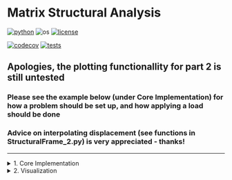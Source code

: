 # Matrix Structural Analysis

[![python](https://img.shields.io/badge/python-3.12-blue.svg)](https://www.python.org/)
![os](https://img.shields.io/badge/os-ubuntu%20|%20macos%20|%20windows-blue.svg)
[![license](https://img.shields.io/badge/license-MIT-green.svg)](https://github.com/sandialabs/sibl#license)

[![codecov](https://codecov.io/gh/Keenan-Wood/BU_ENGME700_KeenanWood_A1/graph/badge.svg?token=p5DMvJ6byO)](https://codecov.io/gh/Keenan-Wood/BU_ENGME700_KeenanWood_A1)
[![tests](https://github.com/Keenan-Wood/BU_ENGME700_KeenanWood_A1/actions/workflows/tests.yml/badge.svg)](https://github.com/Keenan-Wood/BU_ENGME700_KeenanWood_A1/actions)

## Apologies, the plotting functionallity for part 2 is still untested
### Please see the example below (under Core Implementation) for how a problem should be set up, and how applying a load should be done
### Advice on interpolating displacement (see functions in StructuralFrame_2.py) is very appreciated - thanks!
---

<details>
    <summary>1. Core Implementation</summary>
    
# Core Implementation

### Table of Contents
* [The Method](#algo)
* [Conda environment, installation, and testing](#install)
* [Documentation & Examples](#tutorial)
* [More Information](#more)

---

### Matrix Structural Analysis <a name="algo"></a>

**Matrix Structural Analysis** (To be written)

---

### Conda environment, install, and testing <a name="install"></a>

To install this package, please begin by setting up a conda environment and activating it. For example:
```bash
conda create --name me700-env python=3.12
conda activate me700-env
```

Navigate to the project directory (./Part_1) and create an editable install of the code:
```bash
pip install -e .
```

Test that the code is working with pytest:
```bash
pytest -v --cov=newtonmethod --cov-report term-missing
```

If you are using VSCode to run this code, don't forget to set VSCode virtual environment to the newly-activated environment.

---

#### **Documentation**

**load_frame function**
*(all_disps, all_forces, crit_factor, crit_vec) = load_frame(nodes, elements, xsection, constraints, forces)*

Inputs:
1. nodes - 2D numpy array of node coordinates (#Nodes x 6)
    ie. for two nodes n0 and n1:
    nodes = np.array([[n0x, n0y, n0z, n0tx, n0ty, n0tz], [n1x, n1y, n1z, n1tx, n1ty, n1tz]])
    where tx, ty, and tz represent the angular coordinates of the nodes (typically 0 to start)

2. elements - nested list containing element information (#Elements x 4)
    ie. for two elements el0 and el1:
    elements = [[el0_node_a_id, el0_node_b_id, el0_section_id, el0_zvec], [el1_node_a_id, el1_node_b_id, el1_section_id, el1_zvec]]

3. xsection - nested list of section properties (#Different Sections x 7)
    xsection = [[E, A, I_y, I_z, I_rho, J, nu]] creates a section with ID 0 with the given properties

4. constraints - nested list of fixed DOF (#Constrained Nodes x 7)
    ie. for node 0 with fixed z, node 3 completely fixed, and node 4 pinned:
    constraints = [[0,0,0,1,0,0,0], [3,1,1,1,1,1,1], [4,1,1,1,0,0,0]]

5. forces - nested list of forces on each DOF for indicated nodes (#Forced Nodes x 7)
    ie. forces and moments applied to node 1:
    forces = [[1, -0.05, 0.075, 0.1, -0.05, 0.1, -0.25]]

---

### Tutorial <a name="tutorial"></a>

---

#### **Examples**

##### 1.

Here is an example of how to setup and apply a load to a frame.
This example corresponds to the first one presented in "Assignment 2 - Code Review 1 - Example Problems":
![image](A2_ex1.png)

     # Frame geometry definition
    nodes = np.array([[0,0,10,0,0,0], [15,0,10,0,0,0], [15,0,0,0,0,0]])
    zvec = np.array([[0,0,1], [1,0,0]])
    elements = [[0,1,0,zvec[0,:]], [1,2,0,zvec[1,:]]]

    # Cross section list
    E = 1000
    (b, h) = (.5, 1)
    (A, I_y, I_z, I_p, J) = (b*h, h*b**3/12, b*h**3/12, b*h*(b**2+h**2)/12, .02861)
    v = .3
    xsection = [[E, A, I_y, I_z, I_p, J, v]]

    # Constraint list (node_id, fixed DOF)
    constraints = [[0,1,1,1,1,1,1], [2,1,1,1,0,0,0]]

    # Force list (node_id, forces on each DOF)
    forces = [[1, -0.05, 0.075, 0.1, -0.05, 0.1, -0.25]]

    (all_disps, all_forces, crit_factor, crit_vec) = load_frame(nodes, elements, xsection, constraints, forces)

##### 2. 

This example corresponds to the first example presented in "Assignment 2 - Code Review 1 - Example Problems":
![image](A2_ex2.png)

    # Frame geometry definition
    nodes = np.array([[0,0,0,0,0,0], [-5,1,10,0,0,0], [-1,5,13,0,0,0],[-3,7,11,0,0,0],[6,9,5,0,0,0]])
    elements = [[0,1,0,[]], [1,2,0,[]], [2,3,0,[]], [2,4,0,[]]]

    # Cross section list
    E = 500
    r = 1
    (A, I_y, I_z, I_p, J) = (np.pi*r**2, np.pi*r**4/4, np.pi*r**4/4, np.pi*r**4/2, np.pi*r**4/2)
    v = .3
    xsection = [[E, A, I_y, I_z, I_p, J, v]]

    # Constraint list (node_id, fixed DOF)
    constraints = [[0,0,0,1,0,0,0], [3,1,1,1,1,1,1], [4,1,1,1,0,0,0]]

    # Force list (node_id, forces on each DOF)
    forces = [[1, 0.05, 0.05, -0.1, 0, 0, 0], [2, 0, 0, 0, -0.1, -0.1, 0.3]]

    (all_disps, all_forces, crit_factor, crit_vec) = load_frame(nodes, elements, xsection, constraints, forces)

#### 3.

This example corresponds to the first example presented in "Assignment_2_Code_Review_Part_2_.pdf":
![image](A2_ex3.png)

    # Frame geometry definition
    nodes = np.array([[0,0,0,0,0,0], [30,40,0,0,0,0]])
    elements = [[0,1,0,[]]]

    # Cross section list
    E = 1000
    r = 1
    (A, I_y, I_z, I_p, J) = (np.pi*r**2, np.pi*r**4/4, np.pi*r**4/4, np.pi*r**4/2, np.pi*r**4/2)
    v = .3
    xsection = [[E, A, I_y, I_z, I_p, J, v]]

    # Constraint list (node_id, fixed DOF)
    constraints = [[0,1,1,1,1,1,1]]

    # Force list (node_id, forces on each DOF)
    forces = [[1, -3/5, -4/5, 0, 0, 0, 0]]

    (all_disps, all_forces, crit_factor, crit_vec) = load_frame(nodes, elements, xsection, constraints, forces)

---

### More information <a name="more"></a>
More information can be found here:
* https://learnaboutstructures.com/Matrix-Structural-Analysis-Introduction

</details>


<details>
    <summary>2. Visualization</summary>

# Visualization

</details>
